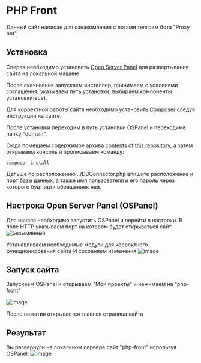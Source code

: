 PHP Front
==============

Данный сайт написан для ознакомления с логами телграм бота "Proxy bot".

Установка
------------
Сперва необходимо установить [Open Server Panel](https://ospanel.io/download/) для развертывания сайта на локальной машине 

После скачивания запускаем инсталлер, принимаем с условиями соглашения, указываем путь установки, выбираем компоненты установки(все).

Для корректной работы сайта необходимо установить [Composer](http://getcomposer.org/) следуя инструкции на сайте.

После установки переходим в путь установки OSPanel и переходимв папку "domain".

Сюда помещаем содержимое архива [contents of this repository](https://github.com/TiendaNube/sample-php-app/archive/master.zip), а затем открываем консоль и прописываем команду:

```
composer install
```
Дальше по расположению ../DBConnector.php впишите  расположение и порт базы данных, а также имя пользователя и его пароль через которого будт идти обращениек ней.


Настрока Open Server Panel (OSPanel)
------------
Для начала необходимо запустить OSPanel и перейти в настроки.
В поле HTTP указываем порт на котором будет открываться сайт.
![Безымянный](https://github.com/PP-ProxyBot/php-front/assets/112633902/40bb37d2-f240-4b4d-9e6c-651ef2992a92)

Устанавливаем необходимые модули для корректного функционирования сайта
И сохраняем изменения
![image](https://github.com/PP-ProxyBot/php-front/assets/112633902/17a6f9ba-3cfe-452c-a9aa-231903c1cf55)

Запуск сайта
------------
Запускаем OSPanel и открываем "Мои проекты" и нажимаем на "php-front"

![image](https://github.com/PP-ProxyBot/php-front/assets/112633902/1eb3628e-7f52-40b4-acd8-3875c3f6ecf1)

После нажатия открывается главная страница сайта

Результат
-------------
Вы развернули на локальном сервере сайт "php-front" используя OSPanel.
![image](https://github.com/PP-ProxyBot/php-front/assets/112633902/542be459-eef3-44d8-a128-172d4a39a059)
